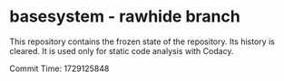 # basesystem - rawhide branch

This repository contains the frozen state of the repository.
Its history is cleared. It is used only for static code
analysis with Codacy.

Commit Time: 1729125848